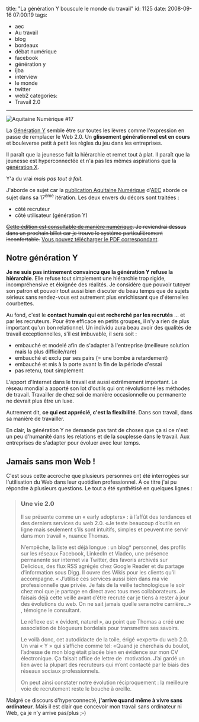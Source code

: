 title: "La génération Y bouscule le monde du travail"
id: 1125
date: 2008-09-16 07:00:19
tags:
- aec
- Au travail
- blog
- bordeaux
- débat numérique
- facebook
- génération y
- ijba
- interview
- le monde
- twitter
- web2
categories:
- Travail 2.0
---

![](/images/2008/09/aquitaine-numerique-17-couverture.jpg "Aquitaine Numérique #17")

La [Génération Y](http://fr.wikipedia.org/wiki/G%C3%A9n%C3%A9ration_Y) semble être sur toutes les lèvres comme l'expression en passe de remplacer le Web 2.0\. Un **glissement générationnel est en cours** et bouleverse petit à petit les règles du jeu dans les entreprises.

Il paraît que la jeunesse fuit la hiérarchie et remet tout à plat.
Il paraît que la jeunesse est hyperconnectée et n'a pas les mêmes aspirations que la [génération X](http://fr.wikipedia.org/wiki/G%C3%A9n%C3%A9ration_X).

Y'a du vrai _mais pas tout à fait_.

<!--more-->

J'aborde ce sujet car la [publication Aquitaine Numérique](http://www.aecom.org/blog/veille/2008/09/laquitaine-numrique-17-dossier-la.html) d'[AEC](http://www.aecom.org) aborde ce sujet dans sa 17<sup>ème</sup> itération. Les deux envers du décors sont traitées :

*   côté recruteur
*   côté utilisateur (génération Y)

<span style="text-decoration: line-through;">[Cette édition est consultable de manière numérique](http://fr.calameo.com/books/000007502669a3c650d7c "Lire l"). Je reviendrai dessus dans un prochain billet car je trouve le système particulièrement inconfortable.</span> [Vous pouvez télécharger le PDF correspondant](http://www.aecom.org/veille/pdf/lan17.pdf).

## Notre génération Y

**Je ne suis pas intimement convaincu que la génération Y refuse la hiérarchie**. Elle refuse tout simplement une hiérarchie trop rigide, incompréhensive et éloignée des réalités.
Je considère que pouvoir tutoyer son patron et pouvoir tout aussi bien discuter du beau temps que de sujets sérieux sans rendez-vous est autrement plus enrichissant que d'éternelles courbettes.

Au fond, c'est le **contact humain qui est recherché par les recrutés** ... et par les recruteurs. Pour être efficace en petits groupes, il n'y a rien de plus important qu'un bon relationnel.
Un individu aura beau avoir des qualités de travail exceptionnelles, s'il est imbuvable, il sera soit :

*   embauché et modelé afin de s'adapter à l'entreprise (meilleure solution mais la plus difficile/rare)
*   embauché et exclu par ses pairs (= une bombe à retardement)
*   embauché et mis à la porte avant la fin de la période d'essai
*   pas retenu, tout simplement

L'apport d'Internet dans le travail est aussi extrêmement important. Le réseau mondial a apporté son lot d'outils qui ont révolutionné les méthodes de travail. Travailler de chez soi de manière occasionnelle ou permanente ne devrait plus être un luxe.

Autrement dit, **ce qui est apprécié, c'est la flexibilité**. Dans son travail, dans sa manière de travailler.

En clair, la génération Y ne demande pas tant de choses que ça si ce n'est un peu d'humanité dans les relations et de la souplesse dans le travail.
Aux entreprises de s'adapter pour évoluer avec leur temps.

## Jamais sans mon Web !

C'est sous cette accroche que plusieurs personnes ont été interrogées sur l'utilisation du Web dans leur quotidien professionnel. À ce titre j'ai pu répondre à plusieurs questions. Le tout a été synthétisé en quelques lignes :

> ### Une vie 2.0
>
> Il se présente comme un « early adopters» : à l’affût des tendances et des derniers services du web 2.0\. «Je teste beaucoup d’outils en ligne mais seulement s’ils sont intuitifs, simples et peuvent me servir dans mon travail », nuance Thomas.
>
> N’empêche, la liste est déjà longue : un blog* personnel, des profils sur les réseaux Facebook, LinkedIn et Viadeo, une présence permanente sur internet via Twitter, des favoris archivés sur Delicious, des flux RSS agrégés chez Google Reader et du partage d’information sous Digg. Il ouvre des Wikis pour les clients qu’il accompagne. « J’utilise ces services aussi bien dans ma vie professionnelle que privée. Je fais de la veille technologique le soir chez moi que je partage en direct avec tous mes collaborateurs. Je faisais déjà cette veille avant d’être recruté car je tiens à rester à jour des évolutions du web. On ne sait jamais quelle sera notre carrière...» , témoigne le consultant.
>
> Le réflexe est « évident, naturel », au point que Thomas a créé une association de blogueurs bordelais pour transmettre ses savoirs.
>
>
> Le voilà donc, cet autodidacte de la toile, érigé «expert» du web 2.0\. Un vrai « Y » qui s’affiche comme tel: «Quand je cherchais du boulot, l’adresse de mon blog était placée bien en évidence sur mon CV électronique. Ça faisait office de lettre de  motivation. J’ai gardé un lien avec la plupart des recruteurs qui m’ont contacté par le biais des réseaux sociaux professionnels.
>
> On peut ainsi constater notre évolution réciproquement : la meilleure voie de recrutement reste le bouche à oreille.

Malgré ce discours d'hyperconnecté, **j'arrive quand même à vivre sans ordinateur**.
Mais il est clair que concevoir mon travail sans ordinateur ni Web, ça je n'y arrive pas/plus ;-)